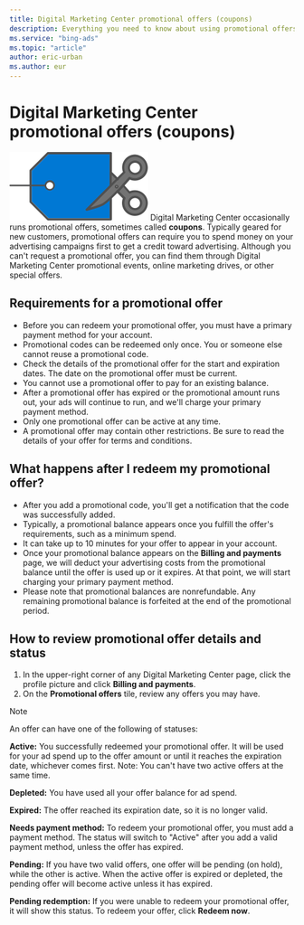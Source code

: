 ```yaml
---
title: Digital Marketing Center promotional offers (coupons)
description: Everything you need to know about using promotional offers in Digital Marketing Center.
ms.service: "bing-ads"
ms.topic: "article"
author: eric-urban
ms.author: eur
---
```


# Digital Marketing Center promotional offers (coupons)

![Coupon](../images/BA_Conc_Coupon.svg)
Digital Marketing Center occasionally runs promotional offers, sometimes called **coupons**. Typically geared for new customers, promotional offers can require you to spend money on your advertising campaigns first to get a credit toward advertising. Although you can't request a promotional offer, you can find them through Digital Marketing Center promotional events, online marketing drives, or other special offers.

## Requirements for a promotional offer

- Before you can redeem your promotional offer, you must have a primary payment method for your account.
- Promotional codes can be redeemed only once. You or someone else cannot reuse a promotional code.
- Check the details of the promotional offer for the start and expiration dates. The date on the promotional offer must be current.
- You cannot use a promotional offer to pay for an existing balance.
- After a promotional offer has expired or the promotional amount runs out, your ads will continue to run, and we'll charge your primary payment method.
- Only one promotional offer can be active at any time.
- A promotional offer may contain other restrictions. Be sure to read the details of your offer for terms and conditions.

## What happens after I redeem my promotional offer?

- After you add a promotional code, you'll get a notification that the code was successfully added.
- Typically, a promotional balance appears once you fulfill the offer's requirements, such as a minimum spend.
- It can take up to 10 minutes for your offer to appear in your account.
- Once your promotional balance appears on the **Billing and payments** page, we will deduct your advertising costs from the promotional balance until the offer is used up or it expires. At that point, we will start charging your primary payment method.
- Please note that promotional balances are nonrefundable. Any remaining promotional balance is forfeited at the end of the promotional period.

## How to review promotional offer details and status

1. In the upper-right corner of any Digital Marketing Center page, click the profile picture and click **Billing and payments**.
1. On the **Promotional offers** tile, review any offers you may have.

> [!NOTE]
> An offer can have one of the following of statuses:
> 
> **Active:**  You successfully redeemed your promotional offer. It will be used for your ad spend up to the offer amount or until it reaches the expiration date, whichever comes first. Note: You can't have two active offers at the same time.
> 
> **Depleted:**  You have used all your offer balance for ad spend.
> 
> **Expired:**  The offer reached its expiration date, so it is no longer valid.
> 
> **Needs payment method:**  To redeem your promotional offer, you must add a payment method. The status will switch to "Active" after you add a valid payment method, unless the offer has expired.
> 
> **Pending:**  If you have two valid offers, one offer will be pending (on hold), while the other is active. When the active offer is expired or depleted, the pending offer will become active unless it has expired.
> 
> **Pending redemption:**  If you were unable to redeem your promotional offer, it will show this status. To redeem your offer, click **Redeem now**.


